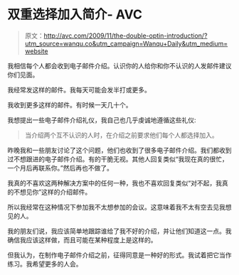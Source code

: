 # 双重选择加入简介- AVC

> 原文：<http://avc.com/2009/11/the-double-optin-introduction/?utm_source=wanqu.co&utm_campaign=Wanqu+Daily&utm_medium=website>

我相信每个人都会收到电子邮件介绍。认识你的人给你和你不认识的人发邮件建议你们见面。

我经常发这样的邮件。我每天可能会发半打或更多。

我收到更多这样的邮件。有时候一天几十个。

我想提出一些电子邮件介绍礼仪，我自己也几乎虔诚地遵循这些礼仪:

> 当介绍两个互不认识的人时，在介绍之前要求他们每个人都选择加入。

昨晚我和一些朋友讨论了这个问题，他们也收到了很多电子邮件介绍。我们都收到过不想跟进的电子邮件介绍。有的干脆无视。其他人回复类似“我现在真的很忙，一个月后再联系你。”然后再也不做了。

我真的不喜欢这两种解决方案中的任何一种，我也不喜欢回复类似“对不起，我真的不想见你”这样的介绍邮件。

所以我经常在这种情况下参加我不太想参加的会议。这意味着我不太有空去见我想见的人。

我的朋友们说，我应该简单地跟踪谁给了我不好的介绍，并让他们知道这一点。我确信我应该这样做，而且可能在某种程度上是这样的。

但我认为，在制作电子邮件介绍之前，征得同意是一种好的形式。我试着把它当作练习。我希望更多的人会。